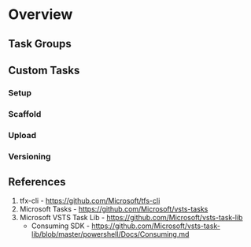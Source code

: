 # Overview

## Task Groups

## Custom Tasks

### Setup

### Scaffold

### Upload

### Versioning

## References

1. tfx-cli - https://github.com/Microsoft/tfs-cli
2. Microsoft Tasks - https://github.com/Microsoft/vsts-tasks
3. Microsoft VSTS Task Lib - https://github.com/Microsoft/vsts-task-lib
    * Consuming SDK - https://github.com/Microsoft/vsts-task-lib/blob/master/powershell/Docs/Consuming.md